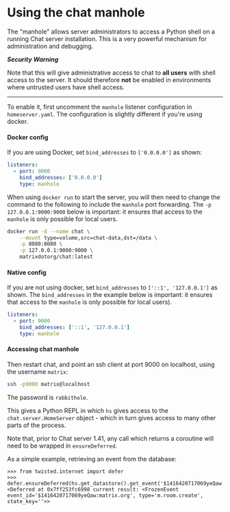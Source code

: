 Using the chat manhole
=========================

The "manhole" allows server administrators to access a Python shell on a running
Chat server installation. This is a very powerful mechanism for administration and
debugging.

**_Security Warning_**

Note that this will give administrative access to chat to **all users** with
shell access to the server. It should therefore **not** be enabled in
environments where untrusted users have shell access.

***

To enable it, first uncomment the `manhole` listener configuration in
`homeserver.yaml`. The configuration is slightly different if you're using docker.

#### Docker config

If you are using Docker, set `bind_addresses` to `['0.0.0.0']` as shown:

```yaml
listeners:
  - port: 9000
    bind_addresses: ['0.0.0.0']
    type: manhole
```

When using `docker run` to start the server, you will then need to change the command to the following to include the
`manhole` port forwarding. The `-p 127.0.0.1:9000:9000` below is important: it 
ensures that access to the `manhole` is only possible for local users.

```bash
docker run -d --name chat \
    --mount type=volume,src=chat-data,dst=/data \
    -p 8080:8080 \
    -p 127.0.0.1:9000:9000 \
    matrixdotorg/chat:latest
```

#### Native config

If you are not using docker, set `bind_addresses` to `['::1', '127.0.0.1']` as shown.
The `bind_addresses` in the example below is important: it ensures that access to the
`manhole` is only possible for local users).

```yaml
listeners:
  - port: 9000
    bind_addresses: ['::1', '127.0.0.1']
    type: manhole
```

#### Accessing chat manhole

Then restart chat, and point an ssh client at port 9000 on localhost, using
the username `matrix`:

```bash
ssh -p9000 matrix@localhost
```

The password is `rabbithole`.

This gives a Python REPL in which `hs` gives access to the
`chat.server.HomeServer` object - which in turn gives access to many other
parts of the process.

Note that, prior to Chat server 1.41, any call which returns a coroutine will need to be wrapped in `ensureDeferred`.

As a simple example, retrieving an event from the database:

```pycon
>>> from twisted.internet import defer
>>> defer.ensureDeferred(hs.get_datastore().get_event('$1416420717069yeQaw:matrix.org'))
<Deferred at 0x7ff253fc6998 current result: <FrozenEvent event_id='$1416420717069yeQaw:matrix.org', type='m.room.create', state_key=''>>
```

